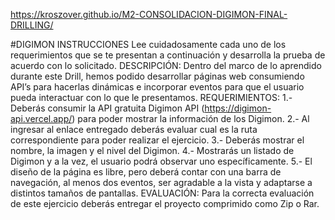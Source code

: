 https://kroszover.github.io/M2-CONSOLIDACION-DIGIMON-FINAL-DRILLING/


#DIGIMON
INSTRUCCIONES
Lee cuidadosamente cada uno de los requerimientos que se te presentan a continuación y desarrolla la prueba de acuerdo con lo solicitado.
DESCRIPCIÓN:
Dentro del marco de lo aprendido durante este Drill, hemos podido desarrollar páginas web consumiendo API’s para hacerlas dinámicas e incorporar eventos para que el usuario pueda interactuar con lo que le presentamos.
REQUERIMIENTOS:
1.- Deberás consumir la API gratuita Digimon API (https://digimon-api.vercel.app/) para poder mostrar la información de los Digimon.
2.- Al ingresar al enlace entregado deberás evaluar cual es la ruta correspondiente para poder realizar el ejercicio.
3.- Deberás mostrar el nombre, la imagen y el nivel del Digimon.
4.- Mostrarás un listado de Digimon y a la vez, el usuario podrá observar uno específicamente.
5.- El diseño de la página es libre, pero deberá contar con una barra de navegación, al menos dos eventos, ser agradable a la vista y adaptarse a distintos tamaños de pantallas.
EVALUACIÓN:
Para la correcta evaluación de este ejercicio deberás entregar el proyecto comprimido como Zip o Rar.
